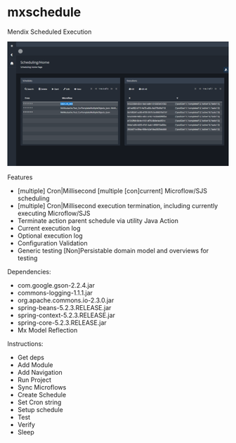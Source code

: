 # mxschedule

Mendix Scheduled Execution

![Screenshot](https://github.com/skullquake/mxschedule/raw/master/res/mxschedule.png)


Features
* [multiple] Cron|Millisecond [multiple [con]current] Microflow/SJS scheduling
* [multiple] Cron|Millisecond execution termination, including currently executing Microflow/SJS
* Terminate action parent schedule via utility Java Action
* Current execution log
* Optional execution log
* Configuration Validation
* Generic testing [Non]Persistable domain model and overviews for testing

Dependencies:
* com.google.gson-2.2.4.jar
* commons-logging-1.1.1.jar
* org.apache.commons.io-2.3.0.jar
* spring-beans-5.2.3.RELEASE.jar
* spring-context-5.2.3.RELEASE.jar
* spring-core-5.2.3.RELEASE.jar
* Mx Model Reflection

Instructions:
* Get deps
* Add Module
* Add Navigation
* Run Project
* Sync Microflows
* Create Schedule
* Set Cron string
* Setup schedule
* Test
* Verify
* Sleep

